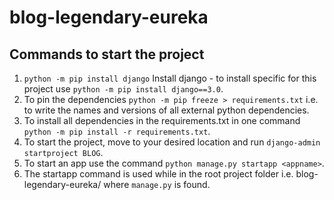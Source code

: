# blog-legendary-eureka

## Commands to start the project
1. `python -m pip install django`  Install django - to install specific for this project use `python -m pip install django==3.0`.
2. To pin the dependencies `python -m pip freeze > requirements.txt` i.e. to write the names and versions of all external python dependencies.
3. To install all dependencies in the requirements.txt in one command `python -m pip install -r requirements.txt`.
4. To start the project, move to your desired location and run `django-admin startproject BLOG`.
5. To start an app use the command `python manage.py startapp <appname>`.
6. The startapp command is used while in the root project folder i.e. blog-legendary-eureka/ where `manage.py` is found. 
